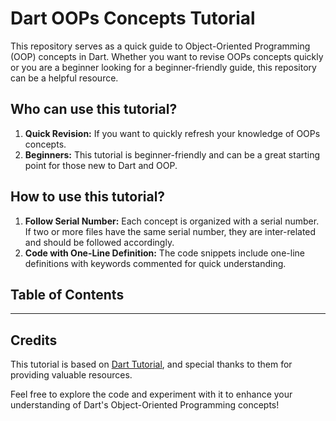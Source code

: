 # Dart OOPs Concepts Tutorial

This repository serves as a quick guide to Object-Oriented Programming (OOP) concepts in Dart. Whether you want to revise OOPs concepts quickly or you are a beginner looking for a beginner-friendly guide, this repository can be a helpful resource.

## Who can use this tutorial?

1. **Quick Revision:** If you want to quickly refresh your knowledge of OOPs concepts.
2. **Beginners:** This tutorial is beginner-friendly and can be a great starting point for those new to Dart and OOP.

## How to use this tutorial?

1. **Follow Serial Number:** Each concept is organized with a serial number. If two or more files have the same serial number, they are inter-related and should be followed accordingly.
2. **Code with One-Line Definition:** The code snippets include one-line definitions with keywords commented for quick understanding.

## Table of Contents
***

## Credits

This tutorial is based on [Dart Tutorial](https://dart-tutorial.com/), and special thanks to them for providing valuable resources.

Feel free to explore the code and experiment with it to enhance your understanding of Dart's Object-Oriented Programming concepts!
